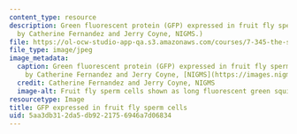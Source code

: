 ```yaml
---
content_type: resource
description: Green fluorescent protein (GFP) expressed in fruit fly sperm cells. (Image
  by Catherine Fernandez and Jerry Coyne, NIGMS.)
file: https://ol-ocw-studio-app-qa.s3.amazonaws.com/courses/7-345-the-science-of-sperm-fall-2014/5aa3db312da5db9221756946a7d06834_7-345f14.jpg
file_type: image/jpeg
image_metadata:
  caption: Green fluorescent protein (GFP) expressed in fruit fly sperm cells. (Image
    by Catherine Fernandez and Jerry Coyne, [NIGMS](https://images.nigms.nih.gov/pages/DetailPage.aspx?imageid2=2683).)
  credit: Catherine Fernandez and Jerry Coyne, NIGMS
  image-alt: Fruit fly sperm cells shown as long fluorescent green squiggly lines.
resourcetype: Image
title: GFP expressed in fruit fly sperm cells
uid: 5aa3db31-2da5-db92-2175-6946a7d06834
---
```

